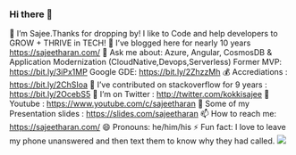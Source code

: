 ### Hi there 👋

🔭 I’m Sajee.Thanks for dropping by! I like to Code and help developers to GROW + THRIVE in TECH!
🌱 I’ve blogged here for nearly 10 years https://sajeetharan.com/
💬 Ask me about: Azure, Angular, CosmosDB & Application Modernization (CloudNative,Devops,Serverless)
Former MVP: https://bit.ly/3iPx1MP
Google GDE: https://bit.ly/2ZhzzMh
💰 Accrediations : https://bit.ly/2ChSIoa
👯 I’ve contributed on stackoverflow for 9 years : https://bit.ly/2OcebS5
🤔 I’m on Twitter : http://twitter.com/kokkisajee
💬 Youtube :  https://www.youtube.com/c/sajeetharan
📁 Some of my Presentation slides : https://slides.com/sajeetharan
📫 How to reach me: https://sajeetharan.com/
😄 Pronouns: he/him/his
⚡ Fun fact: I love to leave my phone unanswered and then text them to know why they had called.
![](https://i.stack.imgur.com/XshE9.gif)
